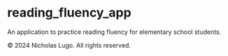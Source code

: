 # reading_fluency_app

An application to practice reading fluency for elementary school students.

© 2024 Nicholas Lugo. All rights reserved.